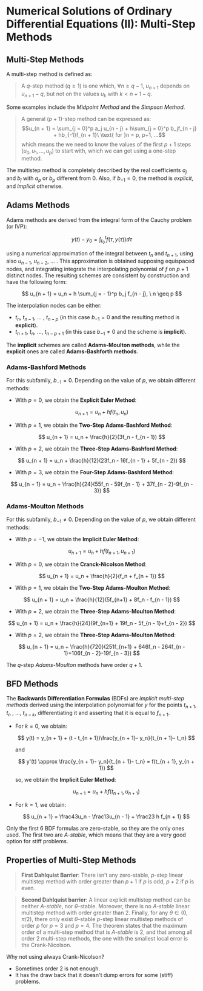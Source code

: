 # Numerical Solutions of Ordinary Differential Equations (II): Multi-Step Methods


## Multi-Step Methods
A multi-step method is defined as:

> A $q$-step method ($q \geq 1$) is one which, $\forall n \geq q - 1$,  $u_{n+1}$ depends on $u_{n+1}-q$, but not on the values $u_k$ with $k < n + 1 - q$.

Some examples include the *Midpoint Method* and the *Simpson Method*.

> A general $(p+1)$-step method can be expressed as:
> $$u_{n + 1} = \sum_{j = 0}^p a_j u_{n - j} + h\sum_{j = 0}^p b_jf_{n - j} + hb_{-1}f_{n + 1}\ \text{ for }n = p, p+1, ...$$
> which means the we need to know the values of the first $p + 1$ steps $(u_0, u_1 ,..., u_p)$ to start with, which we can get using a one-step method.

The multistep method is completely described by the real coefficients $a_j$ and $b_j$ with $a_p$ or $b_p$ different from 0. Also, if $b_{-1} = 0$, the method is *explicit*, and *implicit* otherwise.

## Adams Methods

Adams methods are derived from the integral form of the Cauchy problem (or IVP):

$$
y(t) - y_0 = \int_{t_0}^tf(\tau, y(\tau))d\tau
$$

using a numerical approximation of the integral between $t_n$ and $t_{n+1}$, using also $u_{n-1}$, $u_{n-2}$, ... . This approximation is obtained supposing equispaced nodes, and integrating integrate the interpolating polynomial of $f$ on $p + 1$ distinct nodes. The resulting schemes are consistent by construction and have the following form:

$$
u_{n + 1} = u_n + h \sum_{j = - 1}^p b_j f_{n - j}, \ n \geq p
$$

The interpolation nodes can be either:

* $t_n$, $t_{n-1}$, ... , $t_{n-p}$ (in this case $b_{-1} = 0$ and the resulting method is **explicit**).
* $t_{n+1}$, $t_n$, ..., $t_{n-p+1}$ (in this case $b_{-1} \neq 0$ and the scheme is **implicit**).

The **implicit** schemes are called **Adams-Moulton methods**, while the **explicit** ones are called **Adams-Bashforth methods**.

### Adams-Bashford Methods

For this subfamily, $b_{-1}= 0$. Depending on the value of $p$, we obtain different methods:

* With $p = 0$, we obtain the **Explicit Euler Method**:

$$
u_{n + 1} = u_n +hf(t_n, u_n)
$$

* With $p = 1$, we obtain the **Two-Step Adams-Bashford Method**:

$$
u_{n + 1} = u_n + \frac{h}{2}(3f_n - f_{n - 1})
$$

* With $p = 2$, we obtain the **Three-Step Adams-Bashford Method**:

$$
u_{n + 1} = u_n + \frac{h}{12}(23f_n - 16f_{n - 1} + 5f_{n - 2})
$$

* With $p = 3$, we obtain the **Four-Step Adams-Bashford Method**:

$$
u_{n + 1} = u_n + \frac{h}{24}(55f_n - 59f_{n - 1} + 37f_{n - 2}-9f_{n - 3})
$$


### Adams-Moulton Methods

For this subfamily, $b_{-1}\neq 0$. Depending on the value of $p$, we obtain different methods:

* With $p = -1$, we obtain the **Implicit Euler Method**:

$$
u_{n + 1} = u_n +hf(t_{n+1}, u_{n+1})
$$

* With $p = 0$, we obtain the **Cranck-Nicolson Method**:

$$
u_{n + 1} = u_n + \frac{h}{2}(f_n + f_{n + 1})
$$

* With $p = 1$, we obtain the **Two-Step Adams-Moulton Method**:

$$
u_{n + 1} = u_n + \frac{h}{12}(5f_{n+1} + 8f_n - f_{n - 1})
$$

* With $p = 2$, we obtain the **Three-Step Adams-Moulton Method**:

$$
u_{n + 1} = u_n + \frac{h}{24}(9f_{n+1} + 19f_n - 5f_{n - 1}+f_{n - 2})
$$

* With $p = 2$, we obtain the **Three-Step Adams-Moulton Method**:

$$
u_{n + 1} = u_n + \frac{h}{720}(251f_{n+1} + 646f_n - 264f_{n - 1}+106f_{n - 2}-19f_{n - 3})
$$

The $q$-step *Adams-Moulton* methods have order $q + 1$.

## BFD Methods

The **Backwards Differentiation Formulas** (BDFs) are *implicit multi-step methods* derived using the interpolation polynomial for $y$ for the points $t_{n+1}$, $t_n$ , ..., $t_{n-k}$, differentiating it and asserting that it is equal to $f_{n+1}$.

* For $k = 0$, we obtain:

    $$
    y(t) =  y_{n + 1} + (t - t_{n + 1})\frac{y_{n + 1}- y_n}{t_{n + 1}- t_n}
    $$

    and

    $$
    y'(t) \approx  \frac{y_{n + 1}- y_n}{t_{n + 1}- t_n} = f(t_{n + 1}, y_{n + 1})
    $$

    so, we obtain the **Implicit Euler Method**:

    $$
    u_{n + 1} = u_n +hf(t_{n+1}, u_{n+1})
    $$

* For $k = 1$, we obtain:

    $$
    u_{n + 1} = \frac43u_n - \frac13u_{n - 1} + \frac23 h f_{n + 1}
    $$

Only the first 6 BDF formulas are zero-stable, so they are the only ones used. The first two are *A-stable*, which means that they are a very good option for stiff problems.

## Properties of Multi-Step Methods

> **First Dahlquist Barrier**: There isn’t any zero-stable, $p$-step linear multistep method with order greater than $p + 1$ if $p$ is odd, $p + 2$ if $p$ is even.

> **Second Dahlquist barrier**: A linear explicit multistep method can be neither *A-stable*, nor $\theta$-stable. Moreover, there is no *A-stable* linear multistep method with order greater than $2$. Finally, for any
$\theta \in (0, \pi/2)$, there only exist $\theta$-stable $p$-step linear multistep methods of order $p$ for $p = 3$ and $p = 4$. The theorem states that the maximum order of a multi-step method that is *A-stable* is $2$, and that among all order $2$ multi-step methods, the one with the smallest local error is the Crank-Nicolson.

Why not using always Crank-Nicolson?
* Sometimes order 2 is not enough.
* It has the draw back that it doesn't dump errors for some (stiff) problems.

